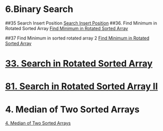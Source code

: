 # 6.Binary Search

##35 Search Insert Position
[Search Insert Position](/questions/SearchInsertPosition.md)
##36. Find Minimum in Rotated Sorted Array
[Find Minimum in Rotated Sorted Array](/questions/FindMinimuminSortedRotatedArray.md)

##37 Find Minimum in sorted rotated array 2
 [Find Minimum in Rotated Sorted Array](/questions/FindMinimuminSortedRotatedArray.md)



# [33. Search in Rotated Sorted Array](/questions/SearchinRotatedSortedArray.md)

# [81. Search in Rotated Sorted Array II](/questions/SearchinRotatedSortedArray.md)




# 4. Median of Two Sorted Arrays
[4. Median of Two Sorted Arrays](/questions/MedianofTwoSortedArrays.md)

